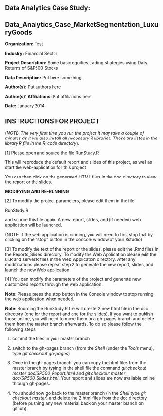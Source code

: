 Data Analytics Case Study: 
---------------------------------------------------------

Data_Analytics_Case_MarketSegmentation_LuxuryGoods
---------------------------------------------------------

**Organization:** Test 

**Industry:** Financial Sector 

**Project Description:** Some basic equities trading strategies using Daily Returns of S&P500 Stocks 

**Data Description:** Put here something. 

**Author(s):** Put authors here 

**Author(s)' Affiliations:** Put affiliations here

**Date:** January 2014 

INSTRUCTIONS FOR PROJECT
---------------------------------------------------------

(*NOTE: The very first time you run the project it may take a couple of minutes as it will also install all necessary R libraries. These are listed in the library.R file in the R_code directory*).


[1] Please open and source the file RunStudy.R 

This will reproduce the default report and slides of this project, as well as  start the web-application for this project

You can then click on the generated HTML files in the doc directory to view the report or the slides.

**MODIFYING AND RE-RUNNING**

[2] To modify the project parameters, please edit them in the file 

RunStudy.R

and source this file again. A new report, slides, and (if needed) web application will be launched. 

(NOTE: if the web application is running, you will need to first stop that by clicking on the "stop" button in the concole window of your Rstudio)


[3] To modify the text of the report or the slides, please edit the .Rmd files in the Reports_Slides directory. To modify the Web Application please edit the ui.R and server.R files in the Web_Application directory. After any modifications please repeat step 2 to generate the new report, slides, and launch the new Web application. 

[4] You can modify the parameters of the project and generate new customized reports through the web application. 

**Note:** Please press the stop button in the Console window to stop running the web application when needed.

**Note:** Sourcing the RunStudy.R file will create 2 new html file in the doc directory (one for the report and one for the slides). If you want to publish those online, you will need to move them to a gh-pages branch and delete them from the master branch afterwards. To do so please follow the following steps:

1. commit the files in your master branch

2. switch to the gh-pages branch (from the *Shell* (under the *Tools* menu), type *git checkout gh-pages*)

3. Once in the gh-pages branch, you can copy the html files from the master branch by typing in the shell file the command *git checkout master doc/SP500_Report.html* and *git checkout master doc/SP500_Slides.html*. Your report and slides are now available online through gh-pages.

4. You should now go back to the master branch (in the *Shell* type *git checkout master*) and delete the 2 html files from the doc directory (before pushing any new material back on your master branch on github).
